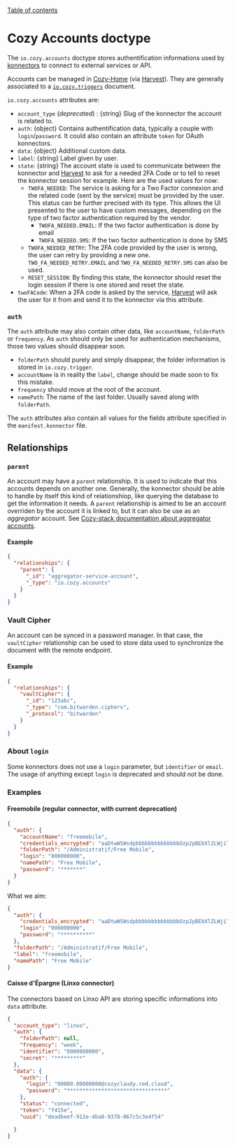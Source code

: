 [Table of contents](README.md#table-of-contents)

# Cozy Accounts doctype

The `io.cozy.accounts` doctype stores authentification informations used by [konnectors](https://github.com/konnectors) to connect to external services or API.

Accounts can be managed in [Cozy-Home](http://github.com/cozy/cozy-home/) (via [Harvest](https://github.com/cozy/cozy-libs/tree/master/packages/cozy-harvest-lib)). They are generally associated to a [`io.cozy.triggers`](io.cozy.triggers.md) document.

`io.cozy.accounts` attributes are:

- `account_type` (_deprecated_) : {string} Slug of the konnector the account is related to.
- `auth`: {object} Contains authentification data, typically a couple with `login`/`password`. It could also contain an attribute `token` for OAuth konnectors.
- `data`: {object} Additional custom data.
- `label`: {string} Label given by user.
- `state`: {string} The account state is used to communicate between the konnector and [Harvest](https://github.com/cozy/cozy-libs/tree/master/packages/cozy-harvest-lib) to ask for a needed 2FA Code or to tell to reset the konnector session for example. Here are the used values for now:
    - `TWOFA_NEEDED`: The service is asking for a Two Factor connexion and the related code (sent by the service) must be provided by the user. This status can be further precised with its type. This allows the UI presented to the user to have custom messages, depending on the type of two factor authentication required by the vendor.
        - `TWOFA_NEEDED.EMAIL`: If the two factor authentication is done by email
        - `TWOFA_NEEDED.SMS`: If the two factor authentication is done by SMS 
    - `TWOFA_NEEDED_RETRY`: The 2FA code provided by the user is wrong, the user can retry by providing a new one. `TWO_FA_NEEDED_RETRY.EMAIL` and `TWO_FA_NEEDED_RETRY.SMS` can also be used.
    - `RESET_SESSION`: By finding this state, the konnector should reset the login session if there is one stored and reset the state.
- `twoFACode`: When a 2FA code is asked by the service, [Harvest](https://github.com/cozy/cozy-libs/tree/master/packages/cozy-harvest-lib) will ask the user for it from and send it to the konnector via this attribute.

### `auth`

The `auth` attribute may also contain other data, like  `accountName`, `folderPath` or `frequency`. As `auth` should only be used for authentication mechanisms, those two values should disappear soon.

* `folderPath` should purely and simply disappear, the folder information is stored in `io.cozy.trigger`.
* `accountName` is in reality the `label`, change should be made soon to fix this mistake.
* `frequency` should move at the root of the account.
* `namePath`: The name of the last folder. Usually saved along with `folderPath`.

The `auth` attributes also contain all values for the fields attribute specified in the `manifest.konnector` file.

## Relationships

### `parent`

An account may have a `parent` relationship. It is used to indicate that this accounts depends on another one.
Generally, the konnector should be able to handle by itself this kind of relationshiop, like querying the database to get the information it needs. A `parent` relationship is aimed to be an account overriden by the account it is linked to, but it can also be use as an _aggregator_ account. See [Cozy-stack documentation about aggregator accounts](https://docs.cozy.io/en/cozy-stack/konnectors-workflow/#aggregator-accounts).

#### Example
```json
{
  "relationships": {
    "parent": {
      "_id": "aggregator-service-account",
      "_type": "io.cozy.accounts"
    }
  }
}
```

### Vault Cipher

An account can be synced in a password manager. In that case, the `vaultCipher` relationship can be used to store data used to synchronize the document with the remote endpoint.

#### Example
```json
{
  "relationships": {
    "vaultCipher": {
      "_id": "123abc",
      "_type": "com.bitwarden.ciphers",
      "_protocol": "bitwarden"
    }
  }
}
```

### About `login`

Some konnectors does not use a `login` parameter, but `identifier` or `email`. The usage of anything except `login` is deprecated and should not be done.

### Examples

#### Freemobile (regular connector, with current deprecation)

```json
{
  "auth": {
    "accountName": "freemobile",
    "credentials_encrypted": "aaDtwWSWsdpbbbbbbbbbbbbbbOzp2pBEbXlZLWjiTzOGumGRomrF2LwlRn4Y8c=",
    "folderPath": "/Administratif/Free Mobile",
    "login": "000000000",
    "namePath": "Free Mobile",
    "password": "*******"
  }
}
```

What we aim:

```json
{
  "auth": {
    "credentials_encrypted": "aaDtwWSWsdpbbbbbbbbbbbbbbOzp2pBEbXlZLWjiTzOGumGRomrF2LwlRn4Y8c=",
    "login": "000000000",
    "password": "**********"
  },
  "folderPath": "/Administratif/Free Mobile",
  "label": "freemobile",
  "namePath": "Free Mobile"
}
```

#### Caisse d'Épargne (Linxo connector)

The connectors based on Linxo API are storing specific informations into `data` attribute.

```json
{
  "account_type": "linxo",
  "auth": {
    "folderPath": null,
    "frequency": "week",
    "identifier": "0000000000",
    "secret": "*********"
  },
  "data": {
    "auth": {
      "login": "00000.00000000@cozyclaudy.red.cloud",
      "password": "********************************"
    },
    "status": "connected",
    "token": "f415e",
    "uuid": "deadbeef-912e-4ba8-9378-067c5c3e4f54"

  }
}
```
